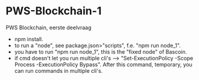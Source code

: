 # PWS-Blockchain-1
PWS Blockchain, eerste deelvraag

- npm install.
- to run a "node", see package.json>"scripts", f.e. "npm run node_1".
- you have to run "npm run node_1", this is the "fixed node" of Bascoin.
- if cmd doesn't let you run multiple cli's --> "Set-ExecutionPolicy -Scope Process -ExecutionPolicy Bypass". After this command, temporary, you can run commands in multiple cli's.
